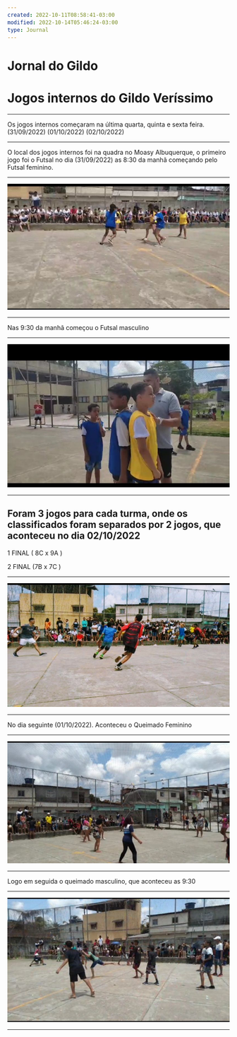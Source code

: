 ```yaml
---
created: 2022-10-11T08:58:41-03:00
modified: 2022-10-14T05:46:24-03:00
type: Journal
---
```


# Jornal do Gildo

# Jogos internos do Gildo Veríssimo
---

Os jogos internos começaram na última quarta, quinta e sexta feira. (31/09/2022) (01/10/2022) (02/10/2022)

---


 O local dos jogos internos foi na quadra no Moasy Albuquerque, o primeiro jogo foi o Futsal no dia (31/09/2022) as 8:30 da manhã começando pelo Futsal feminino.

---

![Image](./ceda898e57678d38e51f98f1438bffdf.jpg) 

---

Nas 9:30 da manhã começou o Futsal masculino

---

![Image](./229fa4e1a0b2a30660ad32a68e3d49e6.jpg) 


---
Foram 3 jogos para cada turma, onde os classificados foram separados por 2 jogos, que aconteceu no dia 02/10/2022
---

1 FINAL ( 8C x 9A )

2 FINAL (7B x 7C )

---

![Image](./c9538234be466eb5664b4c9dd21fb2d0.jpg) 

---
No dia seguinte (01/10/2022). Aconteceu o Queimado Feminino

---
![Image](./f7ba086f409bd8107ff68d476e6716d3.jpg) 

---

Logo em seguida o queimado masculino, que aconteceu as 9:30

---

![Image](./07de53ced8cb02264324acddb3f0b4df.jpg) 

---
